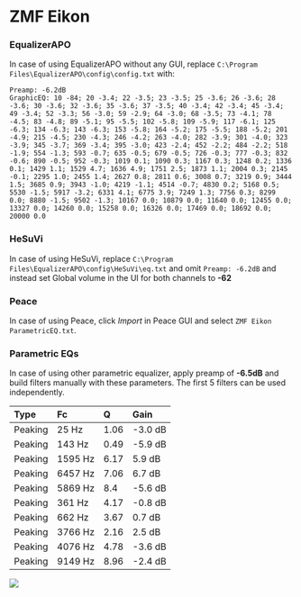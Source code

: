 # ZMF Eikon

### EqualizerAPO
In case of using EqualizerAPO without any GUI, replace `C:\Program Files\EqualizerAPO\config\config.txt`
with:
```
Preamp: -6.2dB
GraphicEQ: 10 -84; 20 -3.4; 22 -3.5; 23 -3.5; 25 -3.6; 26 -3.6; 28 -3.6; 30 -3.6; 32 -3.6; 35 -3.6; 37 -3.5; 40 -3.4; 42 -3.4; 45 -3.4; 49 -3.4; 52 -3.3; 56 -3.0; 59 -2.9; 64 -3.0; 68 -3.5; 73 -4.1; 78 -4.5; 83 -4.8; 89 -5.1; 95 -5.5; 102 -5.8; 109 -5.9; 117 -6.1; 125 -6.3; 134 -6.3; 143 -6.3; 153 -5.8; 164 -5.2; 175 -5.5; 188 -5.2; 201 -4.9; 215 -4.5; 230 -4.3; 246 -4.2; 263 -4.0; 282 -3.9; 301 -4.0; 323 -3.9; 345 -3.7; 369 -3.4; 395 -3.0; 423 -2.4; 452 -2.2; 484 -2.2; 518 -1.9; 554 -1.3; 593 -0.7; 635 -0.5; 679 -0.5; 726 -0.3; 777 -0.3; 832 -0.6; 890 -0.5; 952 -0.3; 1019 0.1; 1090 0.3; 1167 0.3; 1248 0.2; 1336 0.1; 1429 1.1; 1529 4.7; 1636 4.9; 1751 2.5; 1873 1.1; 2004 0.3; 2145 -0.1; 2295 1.0; 2455 1.4; 2627 0.8; 2811 0.6; 3008 0.7; 3219 0.9; 3444 1.5; 3685 0.9; 3943 -1.0; 4219 -1.1; 4514 -0.7; 4830 0.2; 5168 0.5; 5530 -1.5; 5917 -3.2; 6331 4.1; 6775 3.9; 7249 1.3; 7756 0.3; 8299 0.0; 8880 -1.5; 9502 -1.3; 10167 0.0; 10879 0.0; 11640 0.0; 12455 0.0; 13327 0.0; 14260 0.0; 15258 0.0; 16326 0.0; 17469 0.0; 18692 0.0; 20000 0.0
```

### HeSuVi
In case of using HeSuVi, replace `C:\Program Files\EqualizerAPO\config\HeSuVi\eq.txt` and omit `Preamp:
-6.2dB` and instead set Global volume in the UI for both channels to **-62**

### Peace
In case of using Peace, click *Import* in Peace GUI and select `ZMF Eikon ParametricEQ.txt`.

### Parametric EQs
In case of using other parametric equalizer, apply preamp of **-6.5dB** and build filters manually with
these parameters. The first 5 filters can be used independently.

| Type    | Fc      |    Q | Gain    |
|:--------|:--------|:-----|:--------|
| Peaking | 25 Hz   | 1.06 | -3.0 dB |
| Peaking | 143 Hz  | 0.49 | -5.9 dB |
| Peaking | 1595 Hz | 6.17 | 5.9 dB  |
| Peaking | 6457 Hz | 7.06 | 6.7 dB  |
| Peaking | 5869 Hz | 8.4  | -5.6 dB |
| Peaking | 361 Hz  | 4.17 | -0.8 dB |
| Peaking | 662 Hz  | 3.67 | 0.7 dB  |
| Peaking | 3766 Hz | 2.16 | 2.5 dB  |
| Peaking | 4076 Hz | 4.78 | -3.6 dB |
| Peaking | 9149 Hz | 8.96 | -2.4 dB |

![](https://raw.githubusercontent.com/jaakkopasanen/AutoEq/master/results/innerfidelity/sbaf-serious/ZMF%20Eikon/ZMF%20Eikon.png)